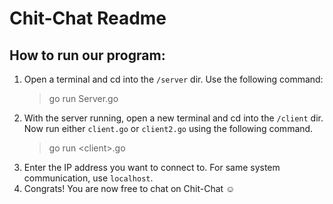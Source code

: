 # Chit-Chat Readme

## How to run our program:
1. Open a terminal and cd into the ```/server``` dir. Use the following command:
    > go run Server.go
2. With the server running, open a new terminal and cd into the ```/client``` dir. Now run either ```client.go``` or ```client2.go``` using the following command.
    > go run \<client\>.go
3. Enter the IP address you want to connect to. For same system communication, use ```localhost```.
4. Congrats! You are now free to chat on Chit-Chat ☺